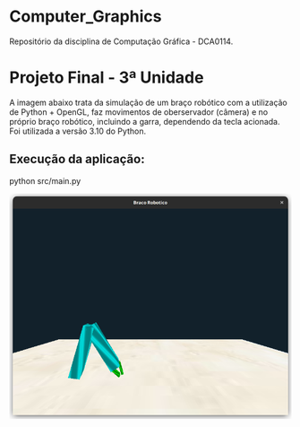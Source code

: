 # Computer_Graphics
Repositório da disciplina de Computação Gráfica - DCA0114.

<h1>Projeto Final - 3ª Unidade</h1>

<p>A imagem abaixo trata da simulação de um braço robótico com a utilização de Python + OpenGL, faz movimentos de oberservador (câmera) e no próprio braço robótico, incluindo a garra, dependendo da tecla acionada. Foi utilizada a versão 3.10 do Python.</p>

<h2>Execução da aplicação:</h2>

<p>python src/main.py</p>

<p></p>

<p style="align-center; max-width=100%;">
<img src="https://github.com/tiagosouzatfs/Computer_Graphics/blob/main/projeto_final_computacao_grafica_ufrn-main/images/braco_robotico.png">
</p>
